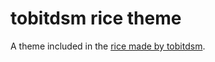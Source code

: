 # tobitdsm rice theme
A theme included in the [rice made by tobitdsm](https://github.com/tobitdsm/rice).
